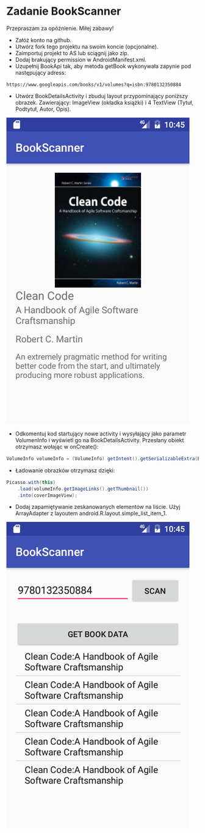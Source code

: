 Zadanie BookScanner
===================
Przepraszam za opóźnienie. Miłej zabawy!

* Załóż konto na github.
* Utwórz fork tego projektu na swoim koncie (opcjonalne).
* Zaimportuj projekt to AS lub sciągnij jako zip.
* Dodaj brakujący permission w AndroidManifest.xml.
* Uzupełnij BookApi tak, aby metoda getBook wykonywała zapynie pod następujący adress:
```
https://www.googleapis.com/books/v1/volumes?q=isbn:9780132350884
```
* Utwórz BookDetailsActivity i zbuduj layout przypominający poniższy obrazek. Zawierający: ImageView (okładka książki) i 4 TextView (Tytuł, Podtytuł, Autor, Opis).

![Szczegóły](details.png)

* Odkomentuj kod startujący nowe activity i wysyłający jako parametr VolumenInfo i wyświetl go na BookDetailsActivity. Przesłany obiekt otrzymasz wołając w onCreate():

```java
VolumeInfo volumeInfo = (VolumeInfo) getIntent().getSerializableExtra(BookScannerActivity.VOLUME_INFO_EXTRA);
```

* Ładowanie obrazków otrzymasz dzięki:

```java
Picasso.with(this)
    .load(volumeInfo.getImageLinks().getThumbnail())
    .into(coverImageView);
```

* Dodaj zapamiętywanie zeskanowanych elementów na liście. Użyj ArrayAdapter<VolumeInfo> z layoutem android.R.layout.simple\_list\_item\_1.

![Lista książek](list.png)

